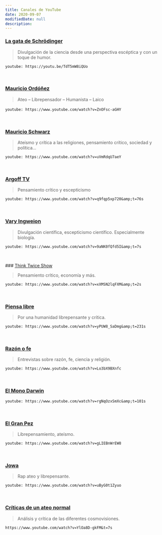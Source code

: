 ```yaml
---
title: Canales de YouTube
date: 2020-09-07
modifiedDate: null
description:
---
```

<!-- 
  https://www.gatsbyjs.com/plugins/gatsby-remark-embed-video/
-->

### [La gata de Schrödinger](https://www.youtube.com/channel/UCoXtmmnLCbXDiSo8GxsmOzA/featured)
> Divulgación de la ciencia desde una perspectiva escéptica y con un toque de humor.

<!-- video: [Dios ha muerto](https://www.youtube.com/watch?v=TdT5mW8iQUo&amp;t=5s)​ -->
<!-- `youtube: https://www.youtube.com/embed?v=TdT5mW8iQUo&amp;t=5s` -->
`youtube: https://youtu.be/TdT5mW8iQUo`

<p>&nbsp;</p>

### [Mauricio Ordóñez](https://www.youtube.com/user/mogrosso87) 
> Ateo – Librepensador – Humanista – Laico

<!-- [¿Dios nos ama?](https://www.youtube.com/watch?v=ZnOFsc-aGHY) -->
`youtube: https://www.youtube.com/watch?v=ZnOFsc-aGHY`
​​
<p>&nbsp;</p>

### [Mauricio Schwarz](https://www.youtube.com/user/tionoc/featured)
> Ateísmo y crítica a las religiones, pensamiento crítico,&nbsp;sociedad y política...

<!-- ¿Existió Jesús? -->
`youtube: https://www.youtube.com/watch?v=uVmRdqU7aeY` 

<p>&nbsp;</p>

### [Argoff TV](https://www.youtube.com/user/argofftv)
>Pensamiento crítico y escepticismo

<!-- Cuando un ateo dice adiós a un ser querido -->
`youtube: https://www.youtube.com/watch?v=q9fqp5xp720&amp;t=76s`

<p>&nbsp;</p>

### [Vary Ingweion](https://www.youtube.com/user/ingweion/featured)
> Divulgación científica, escepticismo científico. Especialmente biología.

<!-- Si descendemos del mono, ¿Por qué sigue habiendo monos? -->
`youtube: https://www.youtube.com/watch?v=9aNK0fQfd5I&amp;t=7s`

<p>&nbsp;</p>

### [Think Twice Show](https://www.youtube.com/user/ThinkTwiceShow/featured)
> Pensamiento crítico,&nbsp;economía y más.

<!-- ¿No pierdes nada por creer en Dios? Apuesta de Pascal -->
`youtube: https://www.youtube.com/watch?v=xXMSN2lqFXM&amp;t=2s`

<p>&nbsp;</p>

### [Piensa libre](https://www.youtube.com/channel/UCZpZRjQJgozUKQ5KZwA0MBQ)
> Por una humanidad librepensante y crítica.
<!-- Dios no es necesario -->
`youtube: https://www.youtube.com/watch?v=yPUW8_SaDmg&amp;t=231s`

<p>&nbsp;</p>

### [Razón o fe](https://www.youtube.com/channel/UCNwhHxz-xUv07Xq8O9IqxVg)
> Entrevistas sobre razón, fe, ciencia y religión.

<!-- ATEO vs SACERDOTE: ¿Por qué creer en tu dios? -->
`youtube: https://www.youtube.com/watch?v=Lo3bX9BXnfc`

<p>&nbsp;</p>

### [El Mono Darwin](https://www.youtube.com/watch?v=rgNqOzxSmXc)

<!-- ¿Qué es el ateísmo? -->
`youtube: https://www.youtube.com/watch?v=rgNqOzxSmXc&amp;t=101s`

<p>&nbsp;</p>

### [El Gran Pez](https://www.youtube.com/channel/UCyohhXiiKsYmVVTqriAcfDQ)
> Librepensamiento, ateísmo.

<!-- Ateísmo Militante -->
`youtube: https://www.youtube.com/watch?v=gLIEBnWrEW8`

<p>&nbsp;</p>

### [Jowa](https://www.youtube.com/channel/UC5ZxQce9basQvcZeJ_ZXA_A)
> Rap ateo y librepensante.

<!-- Figuras De Cera -->
`youtube: https://www.youtube.com/watch?v=uByG0t1Zyuo`

<p>&nbsp;</p>

### [Críticas de un ateo normal](https://www.youtube.com/channel/UCQ_7H55KXLM5BCFx5vSuuDA)
>Análisis y crítica de las diferentes cosmovisiones.

<!-- Refutación a un dios perfecto. Dios simplemente no existe -->
`https://www.youtube.com/watch?v=YlOa8D-gkFM&t=7s`